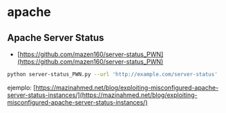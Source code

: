 # apache

## Apache Server Status

- [https://github.com/mazen160/server-status_PWN](https://github.com/mazen160/server-status_PWN)

```bash
python server-status_PWN.py --url 'http://example.com/server-status'
```

ejemplo: [https://mazinahmed.net/blog/exploiting-misconfigured-apache-server-status-instances/](https://mazinahmed.net/blog/exploiting-misconfigured-apache-server-status-instances/)